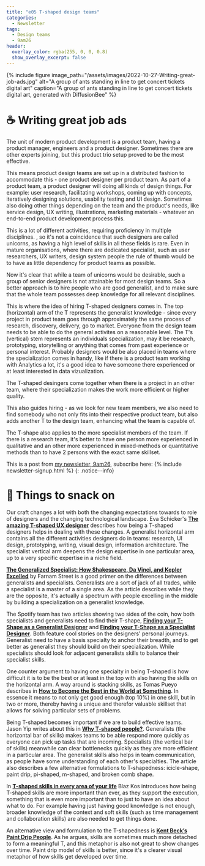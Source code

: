 ```yaml
---
title: "e05 T-shaped design teams"
categories:
  - Newsletter
tags:
  - Design teams
  - 9am26
header:
  overlay_color: rgba(255, 0, 0, 0.8)
  show_overlay_excerpt: false
---
```


{% include figure image_path="/assets/images/2022-10-27-Writing-great-job-ads.jpg" alt="A group of ants standing in line to get concert tickets digital art" caption="A group of ants standing in line to get concert tickets digital art, generated with DiffusionBee" %}

# ☕ Writing great job ads

The unit of modern product development is a product team, having a product manager, engineers and a product designer. Sometimes there are other experts joining, but this product trio setup proved to be the most effective.

This means product design teams are set up in a distributed fashion to accommodate this - one product designer per product team. As part of a product team, a product designer will doing all kinds of design things. For example: user research, facilitating workshops, coming up with concepts, iteratively designing solutions, usability testing and UI design. Sometimes also doing other things depending on the team and the product's needs, like service design, UX writing, illustrations, marketing materials - whatever an end-to-end product development process this. 

This is a lot of different activities, requiring proficiency in multiple disciplines. , so it's not a coincidence that such designers are called unicorns, as having a high level of skills in all these fields is rare. Even in mature organisations, where there are dedicated specialist, such as user researchers, UX writers, design system people the rule of thumb would be to have as little dependency for product teams as possible.

Now it's clear that while a team of unicorns would be desirable, such a group of senior designers is not attainable for most design teams. So a better approach is to hire people who are good generalist, and to make sure that the whole team possesses deep knowledge for all relevant disciplines.

This is where the idea of hiring T-shaped designers comes in. The top (horizontal) arm of the T represents the generalist knowledge - since every project in product team goes through approximately the same process of research, discovery, delivery, go to market. Everyone from the design team needs to be able to do the general activites on a reasonable level. The T's (vertical) stem represents an individuals specialization, may it be research, prototyping, storytelling or anything that comes from past experience or personal interest. Probably designers would be also placed in teams where the specialization comes in handy, like if there is a product team working with Analytics a lot, it's a good idea to have someone there experienced or at least interested in data vizualization.

The T-shaped desingers come together when there is a project in an other team, where their specialization makes the work more efficient or higher quality.

This also guides hiring - as we look for new team members, we also need to find somebody who not only fits into their respective product team, but also adds another T to the design team, enhancing what the team is capable of.

The T-shape also applies to the more specialist members of the team. If there is a research team, it's better to have one person more experienced in qualitative and an other more experienced in mixed-methods or quantitative methods than to have 2 persons with the exact same skillset.

This is a post from [my newsletter, 9am26](https://polgarp.com/categories/newsletter/), subscribe here: {% include newsletter-signup.html %}
{: .notice--info}

# 🍪 Things to snack on

Our craft changes a lot with both the changing expectations towards to role of designers and the changing technological landscape. Eva Schicker's **[The amazing T-shaped UX designer](https://evaschicker2012.medium.com/the-amazing-t-shaped-ux-designer-1b19927c9125)** describes how being a T-shaped designers helps in dealing with these changes. A generalist horizontal arm contains all the different activities designers do in teams: research, UI design, prototyping, writing, visual design, information architecture. The specialist vertical arm deepens the design expertise in one particular area, up to a very specific expertise in a niche field.

**[The Generalized Specialist: How Shakespeare, Da Vinci, and Kepler Excelled](https://fs.blog/generalized-specialist/)** by Farnam Street is a good primer on the differences between generalists and specialists. Generalists are a sort of jack of all trades, while a specialist is a master of a single area. As the article describes while they are the opposite, it's actually a spectrum with people excelling in the middle by building a specialization on a generalist knowledge.

The Spotify team has two articles showing two sides of the coin, how both specialists and generalists need to find their T-shape, **[Finding your T-Shape as a Generalist Designer](https://spotify.design/article/finding-your-t-shape-as-a-generalist-designer)** and **[Finding your T-Shape as a Specialist Designer](https://spotify.design/article/finding-your-t-shape-as-a-specialist-designer)**. Both feature cool stories on the designers' personal journeys. Generalist need to have a basis specialty to anchor their breadth, and to get better as generalist they should build on their specialization. While specialists should look for adjacent generalists skills to balance their specialist skills.

One counter argument to having one specialty in being T-shaped is how difficult it is to be the best or at least in the top with also having the skills on the horizontal arm. A way around is stacking skills, as Tomas Pueyo describes in **[How to Become the Best in the World at Something](https://forge.medium.com/how-to-become-the-best-in-the-world-at-something-f1b658f93428)**. In essence it means to not only get good enough (top 10%) in one skill, but in two or more, thereby having a unique and therefor valuable skillset that allows for solving particular sets of problems.

Being T-shaped becomes important if we are to build effective teams. Jason Yip writes about this in **[Why T-shaped people?](https://jchyip.medium.com/why-t-shaped-people-e8706198e437)**. Generalists (the horizontal bar of skills) makes teams to be able respond more quickly as everyone can pick up tasks that are incoming. Specialists (the vertical bar of skills) meanwhile can clear bottlenecks quickly as they are more efficient in a particular area. The generalist skills also helps in team communication, as people have some understanding of each other's specialties. The article also describes a few alternative formulations to T-shapedness: icicle-shape, paint drip, pi-shaped, m-shaped, and broken comb shape.

In **[T-shaped skills in every area of your life](https://agileleanlife.com/t-shaped-skills-every-area-life/)** Blaz Kos introduces how being T-shaped skills are more important than ever, as they support the execution, something that is even more important than to just to have an idea about what to do. For example having just having good knowledge is not enough, broader knowledge of the context and soft skills (such as time management and collaboration skills) are also needed to get things done.

An alternative view and formulation to the T-shapedness is **[Kent Beck’s Paint Drip People](https://flowchainsensei.wordpress.com/2021/07/28/kent-becks-paint-drip-people/)**. As he argues, skills are sometimes much more detached to form a meaningful T, and this metaphor is also not great to show changes over time. Paint drip model of skills is better, since it's a clearer visual metaphor of how skills get developed over time.
